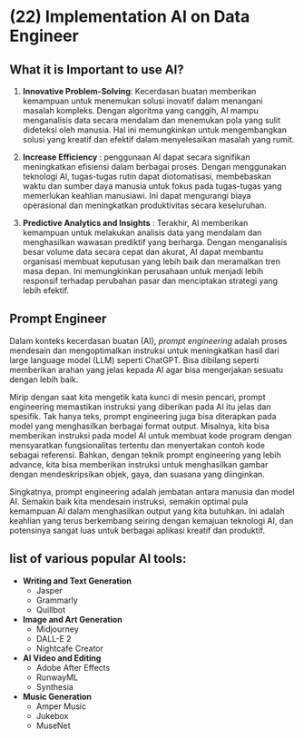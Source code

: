 # (22) Implementation AI on Data Engineer

## What it is Important to use AI?

1. **Innovative Problem-Solving**: Kecerdasan buatan memberikan kemampuan untuk menemukan solusi inovatif dalam menangani masalah kompleks. Dengan algoritma yang canggih, AI mampu menganalisis data secara mendalam dan menemukan pola yang sulit dideteksi oleh manusia. Hal ini memungkinkan untuk mengembangkan solusi yang kreatif dan efektif dalam menyelesaikan masalah yang rumit.

2. **Increase Efficiency** : penggunaan AI dapat secara signifikan meningkatkan efisiensi dalam berbagai proses. Dengan menggunakan teknologi AI, tugas-tugas rutin dapat diotomatisasi, membebaskan waktu dan sumber daya manusia untuk fokus pada tugas-tugas yang memerlukan keahlian manusiawi. Ini dapat mengurangi biaya operasional dan meningkatkan produktivitas secara keseluruhan.

3. **Predictive Analytics and Insights** : Terakhir, AI memberikan kemampuan untuk melakukan analisis data yang mendalam dan menghasilkan wawasan prediktif yang berharga. Dengan menganalisis besar volume data secara cepat dan akurat, AI dapat membantu organisasi membuat keputusan yang lebih baik dan meramalkan tren masa depan. Ini memungkinkan perusahaan untuk menjadi lebih responsif terhadap perubahan pasar dan menciptakan strategi yang lebih efektif.

## Prompt Engineer

Dalam konteks kecerdasan buatan (AI), *prompt engineering* adalah proses mendesain dan mengoptimalkan instruksi untuk meningkatkan hasil dari large language model (LLM) seperti ChatGPT.  Bisa dibilang seperti memberikan arahan yang jelas kepada AI agar bisa mengerjakan sesuatu dengan lebih baik. 

Mirip dengan saat kita mengetik kata kunci di mesin pencari, prompt engineering memastikan instruksi yang diberikan pada AI itu jelas dan spesifik.  Tak hanya teks, prompt engineering juga bisa diterapkan pada model yang menghasilkan berbagai format output.  Misalnya, kita bisa memberikan instruksi pada model AI untuk membuat kode program dengan mensyaratkan fungsionalitas tertentu dan menyertakan contoh kode sebagai referensi.  Bahkan, dengan teknik prompt engineering yang lebih advance, kita bisa memberikan instruksi untuk menghasilkan gambar dengan mendeskripsikan objek, gaya, dan suasana yang diinginkan.

Singkatnya, prompt engineering adalah jembatan antara manusia dan model AI.  Semakin baik kita mendesain instruksi, semakin optimal pula kemampuan AI dalam menghasilkan output yang kita butuhkan.  Ini adalah keahlian yang terus berkembang seiring dengan kemajuan teknologi AI, dan potensinya sangat luas untuk berbagai aplikasi kreatif dan produktif.

## list of various popular AI tools:

* **Writing and Text Generation**
    * Jasper
    * Grammarly
    * Quillbot
* **Image and Art Generation**
    * Midjourney
    * DALL-E 2
    * Nightcafe Creator
* **AI Video and Editing**
    * Adobe After Effects
    * RunwayML
    * Synthesia
* **Music Generation**
    * Amper Music
    * Jukebox
    * MuseNet